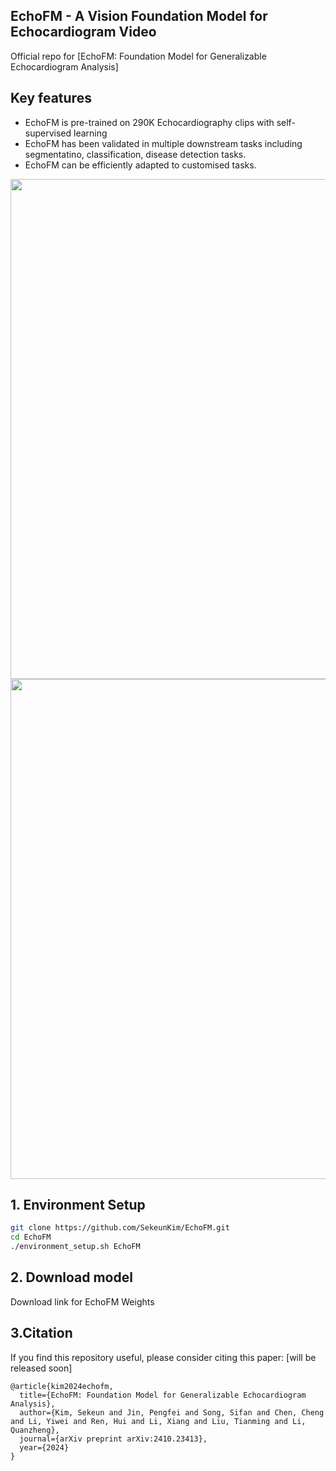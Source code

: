 ## EchoFM - A Vision Foundation Model for Echocardiogram Video

Official repo for [EchoFM: Foundation Model for Generalizable  Echocardiogram Analysis]

## Key features

- EchoFM is pre-trained on 290K Echocardiography clips with self-supervised learning
- EchoFM has been validated in multiple downstream tasks including segmentatino, classification, disease detection tasks.
- EchoFM can be efficiently adapted to customised tasks.

<img src="./figure/figure1.png" width="800px"></img>
<img src="./figure/figure2.png" width="800px"></img>

## 1. Environment Setup

```bash
git clone https://github.com/SekeunKim/EchoFM.git
cd EchoFM
./environment_setup.sh EchoFM
```

## 2. Download model

Download link for EchoFM Weights

## 3.Citation
If you find this repository useful, please consider citing this paper: [will be released soon]
```
@article{kim2024echofm,
  title={EchoFM: Foundation Model for Generalizable Echocardiogram Analysis},
  author={Kim, Sekeun and Jin, Pengfei and Song, Sifan and Chen, Cheng and Li, Yiwei and Ren, Hui and Li, Xiang and Liu, Tianming and Li, Quanzheng},
  journal={arXiv preprint arXiv:2410.23413},
  year={2024}
}
```
